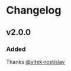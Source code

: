 # Changelog

## v2.0.0

### Added

Thanks [@vitek-rostislav]

[@vitek-rostislav]: https://github.com/vitek-rostislav